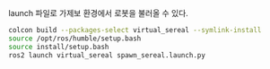 launch 파일로 가제보 환경에서 로봇을 불러올 수 있다.

```bash
colcon build --packages-select virtual_sereal --symlink-install
source /opt/ros/humble/setup.bash
source install/setup.bash
ros2 launch virtual_sereal spawn_sereal.launch.py
```

